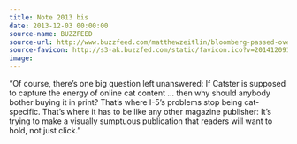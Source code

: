 ```yaml
---
title: Note 2013 bis
date: 2013-12-03 00:00:00
source-name: BUZZFEED
source-url: http://www.buzzfeed.com/matthewzeitlin/bloomberg-passed-over-its-top-woman-editor-in-hiri
source-favicon: http://s3-ak.buzzfed.com/static/favicon.ico?v=201412091637
image:
---
```

“Of course, there’s one big question left unanswered: If Catster is supposed to capture the energy of online cat content … then why should anybody bother buying it in print? That’s where I-5’s problems stop being cat-specific. That’s where it has to be like any other magazine publisher: It’s trying to make a visually sumptuous publication that readers will want to hold, not just click.”